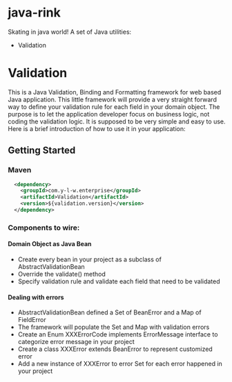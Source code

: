 java-rink
=========

Skating in java world!
A set of Java utilities:
 * Validation

# Validation

This is a Java Validation, Binding and Formatting framework for web based Java application. This little framework will provide a very straight forward way to define your validation rule for each field in your domain object. The purpose is to let the application developer focus on business logic, not coding the validation logic. It is supposed to be very simple and easy to use. Here is a brief introduction of how to use it in your application:

## Getting Started
### Maven

```xml
  <dependency>
    <groupId>com.y-l-w.enterprise</groupId>
    <artifactId>Validation</artifactId>
    <version>${validation.version}</version>
  </dependency>
```

### Components to wire:

#### Domain Object as Java Bean
 * Create every bean in your project as a subclass of AbstractValidationBean
 * Override the validate() method 
 * Specify validation rule and validate each field that need to be validated

#### Dealing with errors
 * AbstractValidationBean defined a Set of BeanError and a Map of FieldError
 * The framework will populate the Set and Map with validation errors
 * Create an Enum XXXErrorCode implements ErrorMessage interface to categorize error message in your project
 * Create a class XXXError extends BeanError to represent customized error
 * Add a new instance of XXXError to error Set for each error happened in your project
 
